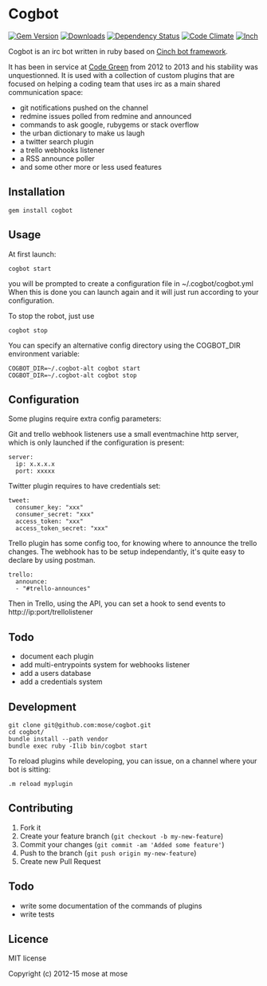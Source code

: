 # Cogbot

[![Gem Version](http://img.shields.io/gem/v/cogbot.svg)](http://rubygems.org/gems/cogbot)
[![Downloads](http://img.shields.io/gem/dt/cogbot.svg)](https://rubygems.org/gems/cogbot)
[![Dependency Status](https://img.shields.io/gemnasium/mose/cogbot.svg)](https://gemnasium.com/mose/cogbot)
[![Code Climate](http://img.shields.io/codeclimate/github/mose/cogbot.svg)](https://codeclimate.com/github/mose/cogbot)
[![Inch](https://inch-ci.org/github/mose/cogbot.svg)](https://inch-ci.org/github/mose/cogbot)

Cogbot is an irc bot written in ruby based on [Cinch bot framework](https://github.com/cinchrb/cinch).

It has been in service at [Code Green](http://codegreenit.com) from 2012 to 2013 and his stability
was unquestionned. It is used with a collection of custom plugins that are focused on helping a coding
team that uses irc as a main shared communication space:

* git notifications pushed on the channel
* redmine issues polled from redmine and announced
* commands to ask google, rubygems or stack overflow
* the urban dictionary to make us laugh
* a twitter search plugin
* a trello webhooks listener
* a RSS announce poller
* and some other more or less used features


## Installation

    gem install cogbot

## Usage

At first launch:

    cogbot start

you will be prompted to create a configuration file in ~/.cogbot/cogbot.yml
When this is done you can launch again and it will just run according to your configuration.

To stop the robot, just use

    cogbot stop

You can specify an alternative config directory using the COGBOT_DIR environment variable:

    COGBOT_DIR=~/.cogbot-alt cogbot start
    COGBOT_DIR=~/.cogbot-alt cogbot stop

## Configuration

Some plugins require extra config parameters:

Git and trello webhook listeners use a small eventmachine http server, which is only launched if the configuration is present:

    server:
      ip: x.x.x.x
      port: xxxxx

Twitter plugin requires to have credentials set:

    tweet:
      consumer_key: "xxx"
      consumer_secret: "xxx"
      access_token: "xxx"
      access_token_secret: "xxx"

Trello plugin has some config too, for knowing where to announce the trello changes. The webhook has to be setup independantly, it's quite easy to declare by using postman.

    trello:
      announce:
      - "#trello-announces"

Then in Trello, using the API, you can set a hook to send events to http://ip:port/trellolistener

## Todo

- document each plugin
- add multi-entrypoints system for webhooks listener
- add a users database
- add a credentials system

## Development

    git clone git@github.com:mose/cogbot.git
    cd cogbot/
    bundle install --path vendor
    bundle exec ruby -Ilib bin/cogbot start

To reload plugins while developing, you can issue, on a channel where your bot is sitting:

    .m reload myplugin

## Contributing

1. Fork it
2. Create your feature branch (`git checkout -b my-new-feature`)
3. Commit your changes (`git commit -am 'Added some feature'`)
4. Push to the branch (`git push origin my-new-feature`)
5. Create new Pull Request

## Todo

* write some documentation of the commands of plugins
* write tests

## Licence

MIT license

Copyright (c) 2012-15 mose at mose
